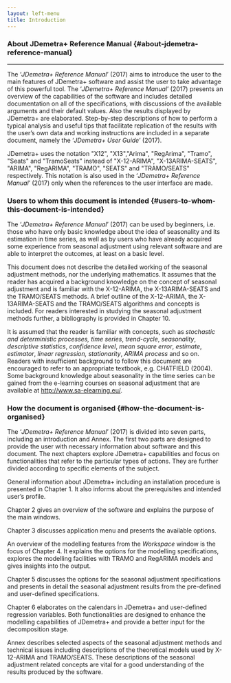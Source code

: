 ```yaml
---
layout: left-menu
title: Introduction
---
```


### About JDemetra+ Reference Manual {#about-jdemetra-reference-manual}
--------------------------------

The ‘*JDemetra+ Reference Manual*’ (2017) aims to introduce the user to
the main features of JDemetra+ software and assist the user to take
advantage of this powerful tool. The ‘*JDemetra+ Reference Manual*’
(2017) presents an overview of the capabilities of the software and
includes detailed documentation on all of the specifications, with
discussions of the available arguments and their default values. Also
the results displayed by JDemetra+ are elaborated. Step-by-step
descriptions of how to perform a typical analysis and useful tips that
facilitate replication of the results with the user’s own data and
working instructions are included in a separate document, namely the
‘*JDemetra+ User Guide*’ (2017).

JDemetra+ uses the notation "X12", "X13","Arima", "RegArima", "Tramo",
"Seats" and "TramoSeats" instead of "X-12-ARIMA", "X-13ARIMA-SEATS",
"ARIMA", "RegARIMA", "TRAMO", "SEATS" and "TRAMO/SEATS" respectively.
This notation is also used in the ‘*JDemetra+ Reference Manual*’ (2017)
only when the references to the user interface are made.

### Users to whom this document is intended {#users-to-whom-this-document-is-intended}

The ‘*JDemetra+ Reference Manual*’ (2017) can be used by beginners, i.e.
those who have only basic knowledge about the idea of seasonality and
its estimation in time series, as well as by users who have already
acquired some experience from seasonal adjustment using relevant
software and are able to interpret the outcomes, at least on a basic
level.

This document does not describe the detailed working of the seasonal
adjustment methods, nor the underlying mathematics. It assumes that the
reader has acquired a background knowledge on the concept of seasonal
adjustment and is familiar with the X-12-ARIMA, the X-13ARIMA-SEATS and
the TRAMO/SEATS methods. A brief outline of the X-12-ARIMA, the
X-13ARIMA-SEATS and the TRAMO/SEATS algorithms and concepts is included.
For readers interested in studying the seasonal adjustment methods
further, a bibliography is provided in Chapter 10.

It is assumed that the reader is familiar with concepts, such as
*stochastic and* *deterministic processes,* *time series*,
*trend-cycle*, *seasonality*, *descriptive statistics*, *confidence
level*, *mean square error*, *estimate*, *estimator*, *linear
regression, stationarity*, *ARIMA process* and so on. Readers with
insufficient background to follow this document are encouraged to refer
to an appropriate textbook, e.g. CHATFIELD (2004). Some background
knowledge about seasonality in the time series can be gained from the
e-learning courses on seasonal adjustment that are available at [<span
class="underline">http://www.sa-elearning.eu/</span>](http://www.sa-elearning.eu/).

### How the document is organised {#how-the-document-is-organised}

The ‘*JDemetra+ Reference Manual*’ (2017) is divided into seven parts,
including an introduction and Annex. The first two parts are designed to
provide the user with necessary information about software and this
document. The next chapters explore JDemetra+ capabilities and focus on
functionalities that refer to the particular types of actions. They are
further divided according to specific elements of the subject.

General information about JDemetra+ including an installation procedure
is presented in Chapter 1. It also informs about the prerequisites and
intended user’s profile.

Chapter 2 gives an overview of the software and explains the purpose of
the main windows.

Chapter 3 discusses application menu and presents the available options.

An overview of the modelling features from the *Workspace* window is the
focus of Chapter 4. It explains the options for the modelling
specifications, explores the modelling facilities with TRAMO and
RegARIMA models and gives insights into the output.

Chapter 5 discusses the options for the seasonal adjustment
specifications and presents in detail the seasonal adjustment results
from the pre-defined and user-defined specifications.

Chapter 6 elaborates on the calendars in JDemetra+ and user-defined
regression variables. Both functionalities are designed to enhance the
modelling capabilities of JDemetra+ and provide a better input for the
decomposition stage.

Annex describes selected aspects of the seasonal adjustment methods and
technical issues including descriptions of the theoretical models used
by X-12-ARIMA and TRAMO/SEATS. These descriptions of the seasonal
adjustment related concepts are vital for a good understanding of the
results produced by the software.